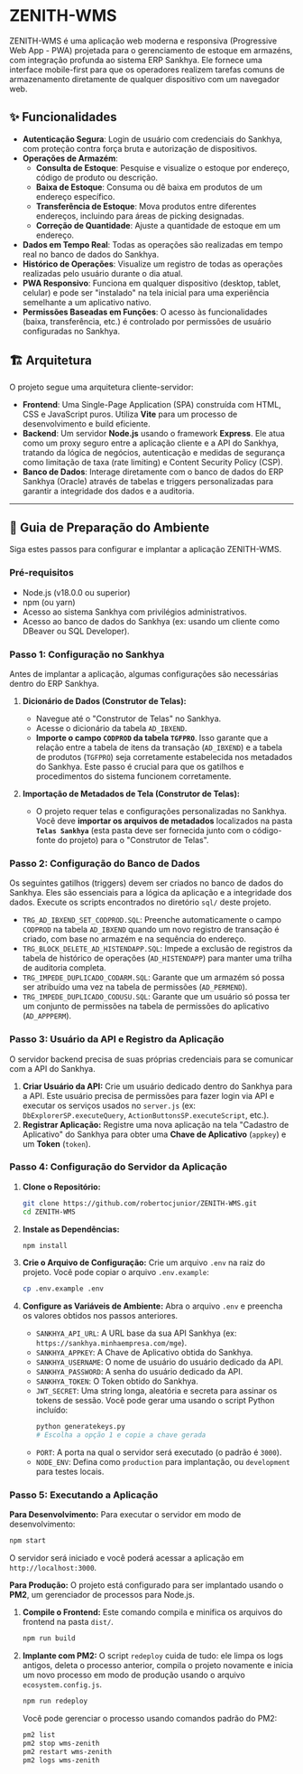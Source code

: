 # ZENITH-WMS

ZENITH-WMS é uma aplicação web moderna e responsiva (Progressive Web App - PWA) projetada para o gerenciamento de estoque em armazéns, com integração profunda ao sistema ERP Sankhya. Ele fornece uma interface mobile-first para que os operadores realizem tarefas comuns de armazenamento diretamente de qualquer dispositivo com um navegador web.

## ✨ Funcionalidades

*   **Autenticação Segura**: Login de usuário com credenciais do Sankhya, com proteção contra força bruta e autorização de dispositivos.
*   **Operações de Armazém**:
    *   **Consulta de Estoque**: Pesquise e visualize o estoque por endereço, código de produto ou descrição.
    *   **Baixa de Estoque**: Consuma ou dê baixa em produtos de um endereço específico.
    *   **Transferência de Estoque**: Mova produtos entre diferentes endereços, incluindo para áreas de picking designadas.
    *   **Correção de Quantidade**: Ajuste a quantidade de estoque em um endereço.
*   **Dados em Tempo Real**: Todas as operações são realizadas em tempo real no banco de dados do Sankhya.
*   **Histórico de Operações**: Visualize um registro de todas as operações realizadas pelo usuário durante o dia atual.
*   **PWA Responsivo**: Funciona em qualquer dispositivo (desktop, tablet, celular) e pode ser "instalado" na tela inicial para uma experiência semelhante a um aplicativo nativo.
*   **Permissões Baseadas em Funções**: O acesso às funcionalidades (baixa, transferência, etc.) é controlado por permissões de usuário configuradas no Sankhya.

## 🏗️ Arquitetura

O projeto segue uma arquitetura cliente-servidor:

*   **Frontend**: Uma Single-Page Application (SPA) construída com HTML, CSS e JavaScript puros. Utiliza **Vite** para um processo de desenvolvimento e build eficiente.
*   **Backend**: Um servidor **Node.js** usando o framework **Express**. Ele atua como um proxy seguro entre a aplicação cliente e a API do Sankhya, tratando da lógica de negócios, autenticação e medidas de segurança como limitação de taxa (rate limiting) e Content Security Policy (CSP).
*   **Banco de Dados**: Interage diretamente com o banco de dados do ERP Sankhya (Oracle) através de tabelas e triggers personalizadas para garantir a integridade dos dados e a auditoria.

---

## 🚀 Guia de Preparação do Ambiente

Siga estes passos para configurar e implantar a aplicação ZENITH-WMS.

### Pré-requisitos

*   Node.js (v18.0.0 ou superior)
*   npm (ou yarn)
*   Acesso ao sistema Sankhya com privilégios administrativos.
*   Acesso ao banco de dados do Sankhya (ex: usando um cliente como DBeaver ou SQL Developer).

### Passo 1: Configuração no Sankhya

Antes de implantar a aplicação, algumas configurações são necessárias dentro do ERP Sankhya.

1.  **Dicionário de Dados (Construtor de Telas):**
    *   Navegue até o "Construtor de Telas" no Sankhya.
    *   Acesse o dicionário da tabela `AD_IBXEND`.
    *   **Importe o campo `CODPROD` da tabela `TGFPRO`**. Isso garante que a relação entre a tabela de itens da transação (`AD_IBXEND`) e a tabela de produtos (`TGFPRO`) seja corretamente estabelecida nos metadados do Sankhya. Este passo é crucial para que os gatilhos e procedimentos do sistema funcionem corretamente.

2.  **Importação de Metadados de Tela (Construtor de Telas):**
    *   O projeto requer telas e configurações personalizadas no Sankhya. Você deve **importar os arquivos de metadados** localizados na pasta **`Telas Sankhya`** (esta pasta deve ser fornecida junto com o código-fonte do projeto) para o "Construtor de Telas".

### Passo 2: Configuração do Banco de Dados

Os seguintes gatilhos (triggers) devem ser criados no banco de dados do Sankhya. Eles são essenciais para a lógica da aplicação e a integridade dos dados. Execute os scripts encontrados no diretório `sql/` deste projeto.

*   `TRG_AD_IBXEND_SET_CODPROD.SQL`: Preenche automaticamente o campo `CODPROD` na tabela `AD_IBXEND` quando um novo registro de transação é criado, com base no armazém e na sequência do endereço.
*   `TRG_BLOCK_DELETE_AD_HISTENDAPP.SQL`: Impede a exclusão de registros da tabela de histórico de operações (`AD_HISTENDAPP`) para manter uma trilha de auditoria completa.
*   `TRG_IMPEDE_DUPLICADO_CODARM.SQL`: Garante que um armazém só possa ser atribuído uma vez na tabela de permissões (`AD_PERMEND`).
*   `TRG_IMPEDE_DUPLICADO_CODUSU.SQL`: Garante que um usuário só possa ter um conjunto de permissões na tabela de permissões do aplicativo (`AD_APPPERM`).

### Passo 3: Usuário da API e Registro da Aplicação

O servidor backend precisa de suas próprias credenciais para se comunicar com a API do Sankhya.

1.  **Criar Usuário da API:** Crie um usuário dedicado dentro do Sankhya para a API. Este usuário precisa de permissões para fazer login via API e executar os serviços usados no `server.js` (ex: `DbExplorerSP.executeQuery`, `ActionButtonsSP.executeScript`, etc.).
2.  **Registrar Aplicação:** Registre uma nova aplicação na tela "Cadastro de Aplicativo" do Sankhya para obter uma **Chave de Aplicativo** (`appkey`) e um **Token** (`token`).

### Passo 4: Configuração do Servidor da Aplicação

1.  **Clone o Repositório:**
    ```bash
    git clone https://github.com/robertocjunior/ZENITH-WMS.git
    cd ZENITH-WMS
    ```

2.  **Instale as Dependências:**
    ```bash
    npm install
    ```

3.  **Crie o Arquivo de Configuração:**
    Crie um arquivo `.env` na raiz do projeto. Você pode copiar o arquivo `.env.example`:
    ```bash
    cp .env.example .env
    ```

4.  **Configure as Variáveis de Ambiente:**
    Abra o arquivo `.env` e preencha os valores obtidos nos passos anteriores.

    *   `SANKHYA_API_URL`: A URL base da sua API Sankhya (ex: `https://sankhya.minhaempresa.com/mge`).
    *   `SANKHYA_APPKEY`: A Chave de Aplicativo obtida do Sankhya.
    *   `SANKHYA_USERNAME`: O nome de usuário do usuário dedicado da API.
    *   `SANKHYA_PASSWORD`: A senha do usuário dedicado da API.
    *   `SANKHYA_TOKEN`: O Token obtido do Sankhya.
    *   `JWT_SECRET`: Uma string longa, aleatória e secreta para assinar os tokens de sessão. Você pode gerar uma usando o script Python incluído:
        ```bash
        python generatekeys.py
        # Escolha a opção 1 e copie a chave gerada
        ```
    *   `PORT`: A porta na qual o servidor será executado (o padrão é `3000`).
    *   `NODE_ENV`: Defina como `production` para implantação, ou `development` para testes locais.

### Passo 5: Executando a Aplicação

**Para Desenvolvimento:**
Para executar o servidor em modo de desenvolvimento:
```bash
npm start
```
O servidor será iniciado e você poderá acessar a aplicação em `http://localhost:3000`.

**Para Produção:**
O projeto está configurado para ser implantado usando o **PM2**, um gerenciador de processos para Node.js.

1.  **Compile o Frontend:**
    Este comando compila e minifica os arquivos do frontend na pasta `dist/`.
    ```bash
    npm run build
    ```

2.  **Implante com PM2:**
    O script `redeploy` cuida de tudo: ele limpa os logs antigos, deleta o processo anterior, compila o projeto novamente e inicia um novo processo em modo de produção usando o arquivo `ecosystem.config.js`.
    ```bash
    npm run redeploy
    ```

    Você pode gerenciar o processo usando comandos padrão do PM2:
    ```bash
    pm2 list
    pm2 stop wms-zenith
    pm2 restart wms-zenith
    pm2 logs wms-zenith
    ```